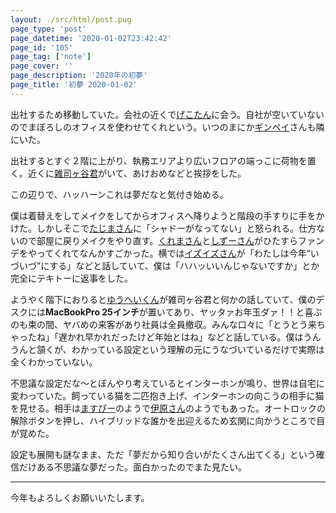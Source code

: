 ```yaml
---
layout: ./src/html/post.pug
page_type: 'post'
page_datetime: '2020-01-02T23:42:42'
page_id: '105'
page_tag: ['note']
page_cover: ''
page_description: '2020年の初夢'
page_title: '初夢 2020-01-02'
---
```


出社するため移動していた。会社の近くで[げこたん](https://twitter.com/GeckoTang)に会う。自社が空いていないのでまぼろしのオフィスを使わせてくれという。いつのまにか[ギンペイ](https://twitter.com/ginpei_jp)さんも隣にいた。

出社するとすぐ２階に上がり、執務エリアより広いフロアの端っこに荷物を置く。近くに[雑司ヶ谷君](https://twitter.com/zoshigayan)がいて、あけおめなどと挨拶をした。

この辺りで、ハッハーンこれは夢だなと気付き始める。

僕は着替えをしてメイクをしてからオフィスへ降りようと階段の手すりに手をかけた。しかしそこで[たじまさん](https://twitter.com/DesignHumore)に「シャドーがなってない」と怒られる。仕方ないので部屋に戻りメイクをやり直す。[くれまさん](https://twitter.com/crema)と[しずーさん](https://twitter.com/shizooo85)がひたすらファンデをやってくれてなんかすごかった。横では[イズイズさん](https://twitter.com/izuizu)が「わたしは今年“いづいづ”にする」などと話していて、僕は「ハハッいいんじゃないですか」とか完全にテキトーに返事をした。

ようやく階下におりると[ゆうへいくん](https://twitter.com/_yuheiy)が雑司ヶ谷君と何かの話していて、僕のデスクには**MacBookPro 25インチ**が置いてあり、ヤッタァお年玉ダァ！！と喜ぶのも束の間、ヤバめの来客があり社員は全員撤収。みんな口々に「とうとう来ちゃったね」「遅かれ早かれだったけど年始とはね」などと話している。僕はうんうんと頷くが、わかっている設定という理解の元にうなづいているだけで実際は全くわかっていない。

不思議な設定だな〜とぼんやり考えているとインターホンが鳴り、世界は自宅に変わっていた。飼っている猫を二匹抱き上げ、インターホンの向こうの相手に猫を見せる。相手は[ますぴー](https://twitter.com/masup9)のようで[伊原さん](https://twitter.com/magi1125)のようでもあった。オートロックの解除ボタンを押し、ハイブリッドな誰かを出迎えるため玄関に向かうところで目が覚めた。

設定も展開も謎なまま、ただ「夢だから知り合いがたくさん出てくる」という確信だけある不思議な夢だった。面白かったのでまた見たい。

---

今年もよろしくお願いいたします。

